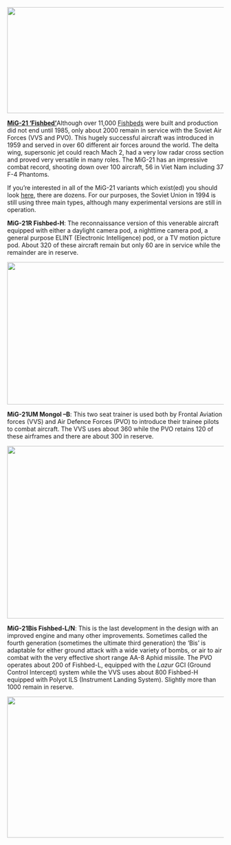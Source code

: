 <img src="/assets\images\warsaw\su\air\mig21\media\image1.jpg" style="width:5.72917in;height:2.5625in" />

[**MiG-21 ‘Fishbed’**](http://www.airvectors.net/avmig23.html)Although
over 11,000
[Fishbeds](http://www.topedge.com/panels/aircraft/sites/kraft/mig1.htm)
were built and production did not end until 1985, only about 2000 remain
in service with the Soviet Air Forces (VVS and PVO). This hugely
successful aircraft was introduced in 1959 and served in over 60
different air forces around the world. The delta wing, supersonic jet
could reach Mach 2, had a very low radar cross section and proved very
versatile in many roles. The MiG-21 has an impressive combat record,
shooting down over 100 aircraft, 56 in Viet Nam including 37 F-4
Phantoms.

If you’re interested in all of the MiG-21 variants which exist(ed) you
should look
[here](https://en.wikipedia.org/wiki/List_of_Mikoyan-Gurevich_MiG-21_variants),
there are dozens. For our purposes, the Soviet Union in 1994 is still
using three main types, although many experimental versions are still in
operation.

**MiG-21R Fishbed-H**: The reconnaissance version of this venerable
aircraft equipped with either a daylight camera pod, a nighttime camera
pod, a general purpose ELINT (Electronic Intelligence) pod, or a TV
motion picture pod. About 320 of these aircraft remain but only 60 are
in service while the remainder are in reserve.

<img src="/assets\images\warsaw\su\air\mig21\media\image2.jpg" style="width:6.5in;height:3.43681in" />

**MiG-21UM Mongol –B**: This two seat trainer is used both by Frontal
Aviation forces (VVS) and Air Defence Forces (PVO) to introduce their
trainee pilots to combat aircraft. The VVS uses about 360 while the PVO
retains 120 of these airframes and there are about 300 in reserve.

<img src="/assets\images\warsaw\su\air\mig21\media\image3.jpeg" style="width:6.21875in;height:4.17215in" />

**MiG-21Bis Fishbed-L/N**: This is the last development in the design
with an improved engine and many other improvements. Sometimes called
the fourth generation (sometimes the ultimate third generation) the
‘Bis’ is adaptable for either ground attack with a wide variety of
bombs, or air to air combat with the very effective short range AA-8
Aphid missile. The PVO operates about 200 of Fishbed-L, equipped with
the *Lazur* GCI (Ground Control Intercept) system while the VVS uses
about 800 Fishbed-H equipped with Polyot ILS (Instrument Landing
System). Slightly more than 1000 remain in reserve.

<img src="/assets\images\warsaw\su\air\mig21\media\image4.jpg" style="width:6.5in;height:3.4in" />

